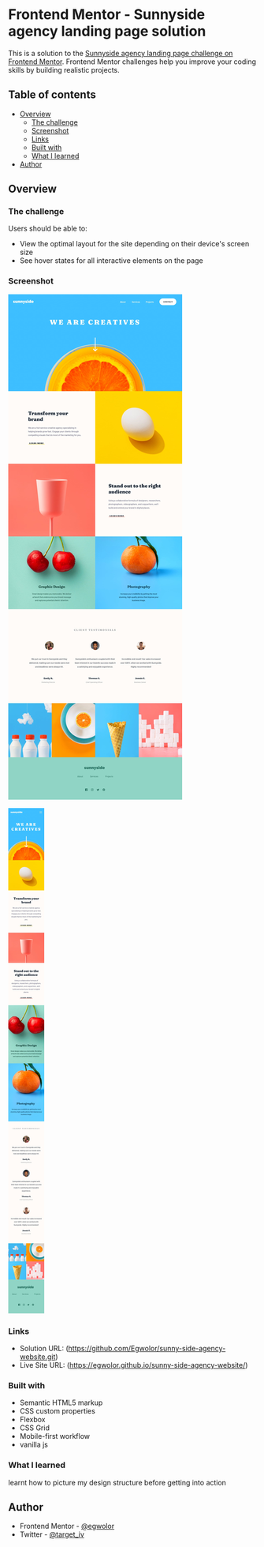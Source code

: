 # Frontend Mentor - Sunnyside agency landing page solution

This is a solution to the [Sunnyside agency landing page challenge on Frontend Mentor](https://www.frontendmentor.io/challenges/sunnyside-agency-landing-page-7yVs3B6ef). Frontend Mentor challenges help you improve your coding skills by building realistic projects.

## Table of contents

- [Overview](#overview)
  - [The challenge](#the-challenge)
  - [Screenshot](#screenshot)
  - [Links](#links)
  - [Built with](#built-with)
  - [What I learned](#what-i-learned)
- [Author](#author)


## Overview

### The challenge

Users should be able to:

- View the optimal layout for the site depending on their device's screen size
- See hover states for all interactive elements on the page

### Screenshot

![Desktop view](ss/desktop-design.jpg)

![mobile view](ss/mobile-design.jpg)







### Links

- Solution URL: (https://github.com/Egwolor/sunny-side-agency-website.git)
- Live Site URL: (https://egwolor.github.io/sunny-side-agency-website/)


### Built with

- Semantic HTML5 markup
- CSS custom properties
- Flexbox
- CSS Grid
- Mobile-first workflow
- vanilla js


### What I learned

learnt how to picture my design structure before getting into action



## Author

- Frontend Mentor - [@egwolor](https://www.frontendmentor.io/profile/egwolor)
- Twitter - [@target_iv](https://www.twitter.com/target_iv)





